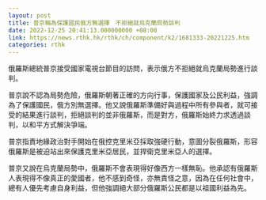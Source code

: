```yaml
---
layout: post
title: 普京稱為保護國民俄方無選擇　不拒絕就烏克蘭局勢談判
date: 2022-12-25 20:41:13.000000000 +08:00
link: https://news.rthk.hk/rthk/ch/component/k2/1681333-20221225.htm
categories: rthk
---
```


俄羅斯總統普京接受國家電視台節目的訪問，表示俄方不拒絕就烏克蘭局勢進行談判。

普京說不認為局勢危險，俄羅斯朝著正確的方向行事，保護國家及公民利益，強調為了保護國民，俄方別無選擇。他又說俄羅斯準備好與過程中所有參與者，就可接受的結果進行談判，拒絕談判的並非俄羅斯，而是對方，俄羅斯始終力求透過談判，以和平方式解決爭端。

普京指責地緣政治對手開始在俄控克里米亞採取強硬行動，意圖分裂俄羅斯，形容俄羅斯是被迫站出來保護克里米亞居民，並捍衛克里米亞人的選擇。

普京又說在烏克蘭局勢中，俄羅斯不會表現得好像西方一樣無恥。他承認有俄羅斯人表現得不像真正的愛國者，他不感到奇怪，亦無責怪之意，因為在任何社會中，總有人優先考慮自身利益，但他強調絕大部分俄羅斯公民都是以祖國利益為先。
